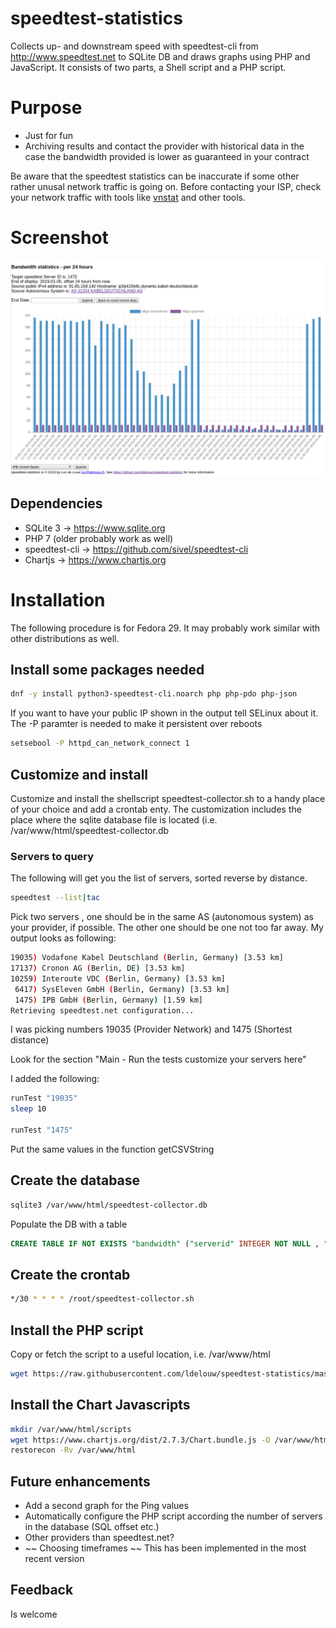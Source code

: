 # speedtest-statistics
Collects up- and downstream speed with speedtest-cli from http://www.speedtest.net to SQLite DB and draws graphs using PHP and JavaScript. It consists of two parts, a Shell script and a PHP script.

# Purpose
* Just for fun
* Archiving results and contact the provider with historical data in the case the bandwidth provided is lower as guaranteed in your contract

Be aware that the speedtest statistics can be inaccurate if some other rather unusal network traffic is going on. Before contacting your ISP, check your network traffic with tools like [vnstat](https://humdi.net/vnstat/) and other tools.

# Screenshot

![screenshot](https://github.com/ldelouw/speedtest-statistics/raw/master/speedtest-stats.png)

## Dependencies

* SQLite 3 -> https://www.sqlite.org
* PHP 7 (older probably work as well)
* speedtest-cli -> https://github.com/sivel/speedtest-cli
* Chartjs -> https://www.chartjs.org

# Installation

The following procedure is for Fedora 29. It may probably work similar with other distributions as well.

## Install some packages needed

```bash
dnf -y install python3-speedtest-cli.noarch php php-pdo php-json
```

If you want to have your public IP shown in the output tell SELinux about it. The -P paramter is needed to make it 
persistent over reboots

```bash
setsebool -P httpd_can_network_connect 1
```

## Customize and install
Customize and install the shellscript speedtest-collector.sh to a handy place of your choice and add a crontab enty. The customization includes the place where the sqlite database file is located (i.e. /var/www/html/speedtest-collector.db

### Servers to query

The following will get you the list of servers, sorted reverse by distance.

```bash
speedtest --list|tac
```
Pick two servers , one should be in the same AS (autonomous system) as your provider, if possible. The other one should be one not too far away.
My output looks as following:

```bash
19035) Vodafone Kabel Deutschland (Berlin, Germany) [3.53 km]
17137) Cronon AG (Berlin, DE) [3.53 km]
10259) Interoute VDC (Berlin, Germany) [3.53 km]
 6417) SysEleven GmbH (Berlin, Germany) [3.53 km]
 1475) IPB GmbH (Berlin, Germany) [1.59 km]
Retrieving speedtest.net configuration...
```

I was picking numbers 19035 (Provider Network) and 1475 (Shortest distance)

Look for the section "Main - Run the tests customize your servers here"

I added the following:

```bash
runTest "19035"
sleep 10

runTest "1475"
```

Put the same values in the function getCSVString


## Create the database

```bash
sqlite3 /var/www/html/speedtest-collector.db
```

Populate the DB with a table

```SQL
CREATE TABLE IF NOT EXISTS "bandwidth" ("serverid" INTEGER NOT NULL , "sponsor" VARCHAR NOT NULL , "servername" VARCHAR NOT NULL , "times" DATETIME PRIMARY KEY NOT NULL UNIQUE , "distance" FLOAT NOT NULL , "ping" FLOAT NOT NULL , "download" FLOAT NOT NULL , "upload" FLOAT NOT NULL );
```

## Create the crontab

```bash
*/30 * * * * /root/speedtest-collector.sh
```

## Install the PHP script

Copy or fetch the script to a useful location, i.e. /var/www/html

```bash
wget https://raw.githubusercontent.com/ldelouw/speedtest-statistics/master/speedtest-statistics.php -O /var/www/html
```

## Install the Chart Javascripts

```bash
mkdir /var/www/html/scripts
wget https://www.chartjs.org/dist/2.7.3/Chart.bundle.js -O /var/www/html/scripts/Chart.bundle.js
restorecon -Rv /var/www/html
```

## Future enhancements

* Add a second graph for the Ping values
* Automatically configure the PHP script according the number of servers in the database (SQL offset etc.)
* Other providers than speedtest.net?
* ~~  Choosing timeframes ~~ This has been implemented in the most recent version

## Feedback
Is welcome
